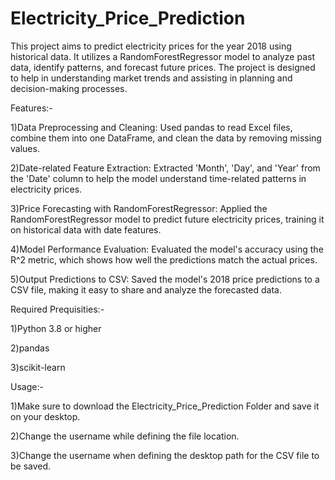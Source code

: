 # Electricity_Price_Prediction

This project aims to predict electricity prices for the year 2018 using historical data. It utilizes a RandomForestRegressor model to analyze past data, identify patterns, and forecast future prices. The project is designed to help in understanding market trends and assisting in planning and decision-making processes.

Features:-

1)Data Preprocessing and Cleaning:
Used pandas to read Excel files, combine them into one DataFrame, and clean the data by removing missing values.

2)Date-related Feature Extraction:
Extracted 'Month', 'Day', and 'Year' from the 'Date' column to help the model understand time-related patterns in electricity prices.

3)Price Forecasting with RandomForestRegressor:
Applied the RandomForestRegressor model to predict future electricity prices, training it on historical data with date features.

4)Model Performance Evaluation:
Evaluated the model's accuracy using the R^2 metric, which shows how well the predictions match the actual prices.

5)Output Predictions to CSV:
Saved the model's 2018 price predictions to a CSV file, making it easy to share and analyze the forecasted data.

Required Prequisities:-

1)Python 3.8 or higher

2)pandas

3)scikit-learn

Usage:-

1)Make sure to download the Electricity_Price_Prediction Folder and save it on your desktop.

2)Change the username while defining the file location.

3)Change the username when defining the desktop path for the CSV file to be saved.
